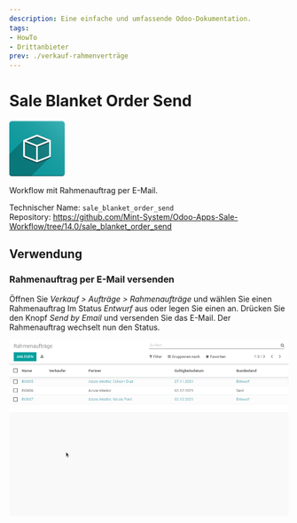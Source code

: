 ```yaml
---
description: Eine einfache und umfassende Odoo-Dokumentation.
tags:
- HowTo
- Drittanbieter
prev: ./verkauf-rahmenverträge
---
```

# Sale Blanket Order Send
![icon_oms_box](assets/icon_oms_box.png)

Workflow mit Rahmenauftrag per E-Mail. 

Technischer Name: `sale_blanket_order_send`\
Repository: <https://github.com/Mint-System/Odoo-Apps-Sale-Workflow/tree/14.0/sale_blanket_order_send>

## Verwendung

### Rahmenauftrag per E-Mail versenden

Öffnen Sie *Verkauf > Aufträge > Rahmenaufträge* und wählen Sie einen Rahmenauftrag Im Status *Entwurf* aus oder legen Sie einen an. Drücken Sie den Knopf *Send by Email* und versenden Sie das E-Mail. Der Rahmenauftrag wechselt nun den Status.

![Sale Blanket Order Send](assets/Sale%20Blanket%20Order%20Send.gif)